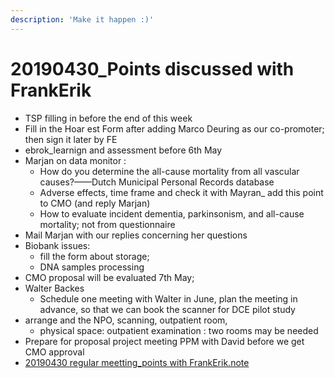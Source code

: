 ```yaml
---
description: 'Make it happen :)'
---
```


# 20190430\_Points discussed with FrankErik

* TSP filling in before the end of this week
* Fill in the Hoar est Form after adding Marco Deuring as our co-promoter; then sign it later by FE
* ebrok\_learnign and assessment before 6th May
* Marjan on data monitor :
  * How do you determine the all-cause mortality from all vascular causes?——Dutch Municipal Personal Records database
  * Adverse effects, time frame and check it with Mayran\_ add this point to CMO \(and reply Marjan\)
  * How to evaluate incident dementia, parkinsonism, and all-cause mortality; not from questionnaire
* Mail Marjan with our replies concerning her questions
* Biobank issues:
  *  fill the form about storage;
  * DNA samples processing
* CMO proposal will be evaluated 7th May;
* Walter Backes
  * Schedule one meeting with Walter in June, plan the meeting in advance, so that we can book the scanner for DCE pilot study
* arrange and the NPO, scanning, outpatient room,
  * physical space: outpatient examination : two rooms may be needed
* Prepare for proposal project meeting PPM with David before we get CMO approval 
* [20190430 regular meetting\_points with FrankErik.note](note://WEB37207f9e913e9dff6cdee7dad477bbcc)


